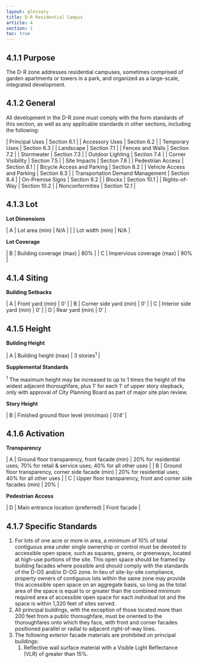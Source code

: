 ```yaml
---
layout: glossary
title: D-R Residential Campus
article: 4
section: 1
toc: true
---
```


## 4.1.1 Purpose

The D-R zone addresses residential campuses, sometimes comprised of garden apartments or towers in a park, and organized as a large-scale, integrated development.

## 4.1.2 General

All development in the D-R zone must comply with the form standards of this section, as well as any applicable standards in other sections, including the following:

| Principal Uses  | Section 6.1 |
| Accessory Uses  | Section 6.2 |
| Temporary Uses  | Section 6.3 |
| Landscape  | Section 7.1 |
| Fences and Walls  | Section 7.2 |
| Stormwater  | Section 7.3 |
| Outdoor Lighting  | Section 7.4 |
| Corner Visibility | Section 7.5 |
| Site Impacts | Section 7.6 |
| Pedestrian Access | Section 8.1 |
| Bicycle Access and Parking | Section 8.2 |
| Vehicle Access and Parking | Section 8.3 |
| Transportation Demand Management | Section 8.4 |
| On-Premise Signs | Section 9.2 |
| Blocks | Section 10.1 |
| Rights-of-Way | Section 10.2 |
| Nonconformities | Section 12.1 |

## 4.1.3 Lot

**Lot Dimensions**

| A | Lot area (min) | N/A |
|  | Lot width (min) |  N/A |

**Lot Coverage**

| B | Building coverage (max) | 80% |
| C | Impervious coverage (max) | 90% |

## 4.1.4 Siting

**Building Setbacks**

| A | Front yard (min) | 0’ |
| B | Corner side yard (min) | 0’ |
| C | Interior side yard (min) | 0’ |
| D | Rear yard (min) | 0’ |

## 4.1.5 Height

**Building Height**

| A | Building height (max) | 3 stories<sup>1</sup> |

**Supplemental Standards**

<sup>1</sup> The maximum height may be increased to up to 1 times the height of the widest adjacent thoroughfare, plus 1’ for each 1’ of upper story stepback, only with approval of City Planning Board as part of major site plan review.

**Story Height**

| B | Finished ground floor level (min/max) | 0’/4’ |

## 4.1.6 Activation

**Transparency**

| A | Ground floor transparency, front facade (min) | 20% for residential uses; 70% for retail & service uses; 40% for all other uses |
| B | Ground floor transparency, corner side facade (min) | 20% for residential uses; 40% for all other uses |
| C | Upper floor transparency, front and corner side facades (min) | 20% |

**Pedestrian Access**

| D | Main entrance location (preferred) | Front facade |

## 4.1.7 Specific Standards

1. For lots of one acre or more in area, a minimum of 10% of total contiguous area under single ownership or control must be devoted to
accessible open space, such as squares, greens, or greenways, located at high-use portions of the site. This open space should be framed by building facades where possible and should comply with  the standards of the D-OS and/or D-OG zone. In lieu of site-by-site compliance, property owners of contiguous lots within the same zone may provide this accessible open space on an aggregate basis, so long as the total area of the space is equal to or greater than the combined minimum required area of accessible open space for each individual lot  and the space is within 1,320 feet of sites served.
2. All principal buildings, with the exception of those located more than 200 feet from a public
thoroughfare, must be oriented to the thoroughfares onto which they face, with front and corner facades positioned parallel or radial to adjacent right-of-way lines.
3. The following exterior facade materials are prohibited on principal buildings:
    1. Reflective wall surface material with a Visible Light Reflectance (VLR) of greater than 15%.